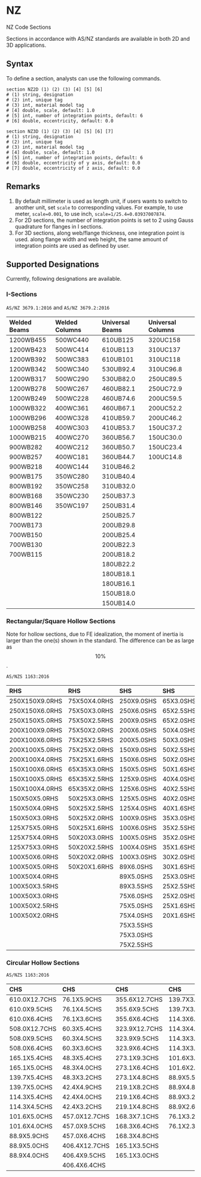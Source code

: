 # NZ

NZ Code Sections

Sections in accordance with AS/NZ standards are available in both 2D and 3D applications.

## Syntax

To define a section, analysts can use the following commands.

```
section NZ2D (1) (2) (3) [4] [5] [6]
# (1) string, designation
# (2) int, unique tag
# (3) int, material model tag
# [4] double, scale, default: 1.0
# [5] int, number of integration points, default: 6
# [6] double, eccentricity, default: 0.0

section NZ3D (1) (2) (3) [4] [5] [6] [7]
# (1) string, designation
# (2) int, unique tag
# (3) int, material model tag
# [4] double, scale, default: 1.0
# [5] int, number of integration points, default: 6
# [6] double, eccentricity of y axis, default: 0.0
# [7] double, eccentricity of z axis, default: 0.0
```

## Remarks

1. By default millimeter is used as length unit, if users wants to switch to another unit, set `scale` to corresponding values. For example, to use meter, `scale=0.001`, to use inch, `scale=1/25.4=0.03937007874`.
2. For 2D sections, the number of integration points is set to 2 using Gauss quadrature for flanges in I sections.
3. For 3D sections, along web/flange thickness, one integration point is used. along flange width and web height, the same amount of integration points are used as defined by user.

## Supported Designations

Currently, following designations are available.

### I-Sections

`AS/NZ 3679.1:2016` and `AS/NZ 3679.2:2016`

| Welded Beams | Welded Columns | Universal Beams | Universal Columns |
| :----------- | :------------- | :-------------- | :---------------- |
| 1200WB455    | 500WC440       | 610UB125        | 320UC158          |
| 1200WB423    | 500WC414       | 610UB113        | 310UC137          |
| 1200WB392    | 500WC383       | 610UB101        | 310UC118          |
| 1200WB342    | 500WC340       | 530UB92.4       | 310UC96.8         |
| 1200WB317    | 500WC290       | 530UB82.0       | 250UC89.5         |
| 1200WB278    | 500WC267       | 460UB82.1       | 250UC72.9         |
| 1200WB249    | 500WC228       | 460UB74.6       | 200UC59.5         |
| 1000WB322    | 400WC361       | 460UB67.1       | 200UC52.2         |
| 1000WB296    | 400WC328       | 410UB59.7       | 200UC46.2         |
| 1000WB258    | 400WC303       | 410UB53.7       | 150UC37.2         |
| 1000WB215    | 400WC270       | 360UB56.7       | 150UC30.0         |
| 900WB282     | 400WC212       | 360UB50.7       | 150UC23.4         |
| 900WB257     | 400WC181       | 360UB44.7       | 100UC14.8         |
| 900WB218     | 400WC144       | 310UB46.2       |                   |
| 900WB175     | 350WC280       | 310UB40.4       |                   |
| 800WB192     | 350WC258       | 310UB32.0       |                   |
| 800WB168     | 350WC230       | 250UB37.3       |                   |
| 800WB146     | 350WC197       | 250UB31.4       |                   |
| 800WB122     |                | 250UB25.7       |                   |
| 700WB173     |                | 200UB29.8       |                   |
| 700WB150     |                | 200UB25.4       |                   |
| 700WB130     |                | 200UB22.3       |                   |
| 700WB115     |                | 200UB18.2       |                   |
|              |                | 180UB22.2       |                   |
|              |                | 180UB18.1       |                   |
|              |                | 180UB16.1       |                   |
|              |                | 150UB18.0       |                   |
|              |                | 150UB14.0       |                   |

### Rectangular/Square Hollow Sections

Note for hollow sections, due to FE idealization, the moment of inertia is larger than the one(s) shown in the standard. The difference can be as large as $$10\%$$.

`AS/NZS 1163:2016`

| RHS            | RHS          | SHS        | SHS       |
| :------------- | :----------- | :--------- | :-------- |
| 250X150X9.0RHS | 75X50X4.0RHS | 250X9.0SHS | 65X3.0SHS |
| 250X150X6.0RHS | 75X50X3.0RHS | 250X6.0SHS | 65X2.5SHS |
| 250X150X5.0RHS | 75X50X2.5RHS | 200X9.0SHS | 65X2.0SHS |
| 200X100X9.0RHS | 75X50X2.0RHS | 200X6.0SHS | 50X4.0SHS |
| 200X100X6.0RHS | 75X25X2.5RHS | 200X5.0SHS | 50X3.0SHS |
| 200X100X5.0RHS | 75X25X2.0RHS | 150X9.0SHS | 50X2.5SHS |
| 200X100X4.0RHS | 75X25X1.6RHS | 150X6.0SHS | 50X2.0SHS |
| 150X100X6.0RHS | 65X35X3.0RHS | 150X5.0SHS | 50X1.6SHS |
| 150X100X5.0RHS | 65X35X2.5RHS | 125X9.0SHS | 40X4.0SHS |
| 150X100X4.0RHS | 65X35X2.0RHS | 125X6.0SHS | 40X2.5SHS |
| 150X50X5.0RHS  | 50X25X3.0RHS | 125X5.0SHS | 40X2.0SHS |
| 150X50X4.0RHS  | 50X25X2.5RHS | 125X4.0SHS | 40X1.6SHS |
| 150X50X3.0RHS  | 50X25X2.0RHS | 100X9.0SHS | 35X3.0SHS |
| 125X75X5.0RHS  | 50X25X1.6RHS | 100X6.0SHS | 35X2.5SHS |
| 125X75X4.0RHS  | 50X20X3.0RHS | 100X5.0SHS | 35X2.0SHS |
| 125X75X3.0RHS  | 50X20X2.5RHS | 100X4.0SHS | 35X1.6SHS |
| 100X50X6.0RHS  | 50X20X2.0RHS | 100X3.0SHS | 30X2.0SHS |
| 100X50X5.0RHS  | 50X20X1.6RHS | 89X6.0SHS  | 30X1.6SHS |
| 100X50X4.0RHS  |              | 89X5.0SHS  | 25X3.0SHS |
| 100X50X3.5RHS  |              | 89X3.5SHS  | 25X2.5SHS |
| 100X50X3.0RHS  |              | 75X6.0SHS  | 25X2.0SHS |
| 100X50X2.5RHS  |              | 75X5.0SHS  | 25X1.6SHS |
| 100X50X2.0RHS  |              | 75X4.0SHS  | 20X1.6SHS |
|                |              | 75X3.5SHS  |           |
|                |              | 75X3.0SHS  |           |
|                |              | 75X2.5SHS  |           |

### Circular Hollow Sections

`AS/NZS 1163:2016`

| CHS           | CHS           | CHS           | CHS          |
| :------------ | :------------ | :------------ | :----------- |
| 610.0X12.7CHS | 76.1X5.9CHS   | 355.6X12.7CHS | 139.7X3.5CHS |
| 610.0X9.5CHS  | 76.1X4.5CHS   | 355.6X9.5CHS  | 139.7X3.0CHS |
| 610.0X6.4CHS  | 76.1X3.6CHS   | 355.6X6.4CHS  | 114.3X6.0CHS |
| 508.0X12.7CHS | 60.3X5.4CHS   | 323.9X12.7CHS | 114.3X4.8CHS |
| 508.0X9.5CHS  | 60.3X4.5CHS   | 323.9X9.5CHS  | 114.3X3.6CHS |
| 508.0X6.4CHS  | 60.3X3.6CHS   | 323.9X6.4CHS  | 114.3X3.2CHS |
| 165.1X5.4CHS  | 48.3X5.4CHS   | 273.1X9.3CHS  | 101.6X3.2CHS |
| 165.1X5.0CHS  | 48.3X4.0CHS   | 273.1X6.4CHS  | 101.6X2.6CHS |
| 139.7X5.4CHS  | 48.3X3.2CHS   | 273.1X4.8CHS  | 88.9X5.5CHS  |
| 139.7X5.0CHS  | 42.4X4.9CHS   | 219.1X8.2CHS  | 88.9X4.8CHS  |
| 114.3X5.4CHS  | 42.4X4.0CHS   | 219.1X6.4CHS  | 88.9X3.2CHS  |
| 114.3X4.5CHS  | 42.4X3.2CHS   | 219.1X4.8CHS  | 88.9X2.6CHS  |
| 101.6X5.0CHS  | 457.0X12.7CHS | 168.3X7.1CHS  | 76.1X3.2CHS  |
| 101.6X4.0CHS  | 457.0X9.5CHS  | 168.3X6.4CHS  | 76.1X2.3CHS  |
| 88.9X5.9CHS   | 457.0X6.4CHS  | 168.3X4.8CHS  |              |
| 88.9X5.0CHS   | 406.4X12.7CHS | 165.1X3.5CHS  |              |
| 88.9X4.0CHS   | 406.4X9.5CHS  | 165.1X3.0CHS  |              |
|               | 406.4X6.4CHS  |               |              |

